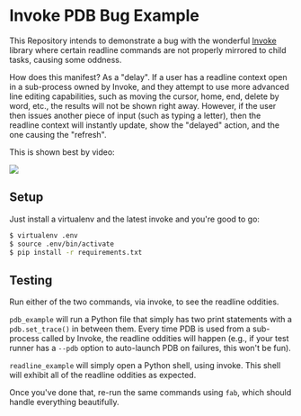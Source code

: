 # Invoke PDB Bug Example

This Repository intends to demonstrate a bug with the wonderful
[Invoke](https://github.com/pyinvoke/invoke) library where certain readline
commands are not properly mirrored to child tasks, causing some oddness.

How does this manifest? As a "delay". If a user has a readline context open in
a sub-process owned by Invoke, and they attempt to use more advanced line
editing capabilities, such as moving the cursor, home, end, delete by word,
etc., the results will not be shown right away. However, if the
user then issues another piece of input (such as typing a letter), then the
readline context will instantly update, show the "delayed" action, and the one
causing the "refresh".

This is shown best by video: 

![](https://asciinema.org/a/enggvan6f8c1c14b76g9ztxh0)

## Setup

Just install a virtualenv and the latest invoke and you're good to go:

```sh
$ virtualenv .env
$ source .env/bin/activate
$ pip install -r requirements.txt
```

## Testing

Run either of the two commands, via invoke, to see the readline oddities.

`pdb_example` will run a Python file that simply has two print statements with
a `pdb.set_trace()` in between them. Every time PDB is used from a sub-process
called by Invoke, the readline oddities will happen (e.g., if your test runner
has a `--pdb` option to auto-launch PDB on failures, this won't be fun).

`readline_example` will simply open a Python shell, using invoke. This shell
will exhibit all of the readline oddities as expected.

Once you've done that, re-run the same commands using `fab`, which should handle
everything beautifully.
